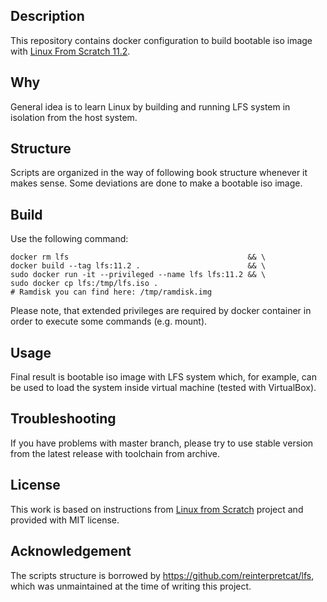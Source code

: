 ## Description

This repository contains docker configuration to build bootable iso
image with [Linux From Scratch 11.2](https://www.linuxfromscratch.org/lfs/downloads/11.2/LFS-BOOK-11.2.pdf).

## Why

General idea is to learn Linux by building and running LFS system in
isolation from the host system.

## Structure

Scripts are organized in the way of following book structure whenever
it makes sense. Some deviations are done to make a bootable iso image.

## Build

Use the following command:

    docker rm lfs                                        && \
    docker build --tag lfs:11.2 .                        && \
    sudo docker run -it --privileged --name lfs lfs:11.2 && \
    sudo docker cp lfs:/tmp/lfs.iso .
    # Ramdisk you can find here: /tmp/ramdisk.img

Please note, that extended privileges are required by docker container
in order to execute some commands (e.g. mount).

## Usage

Final result is bootable iso image with LFS system which, for
example, can be used to load the system inside virtual machine (tested with VirtualBox).

## Troubleshooting

If you have problems with master branch, please try to use stable version from the latest release with toolchain from archive.

## License

This work is based on instructions from [Linux from Scratch](http://www.linuxfromscratch.org/lfs)
project and provided with MIT license.

## Acknowledgement
The scripts structure is borrowed by https://github.com/reinterpretcat/lfs, which was unmaintained at
the time of writing this project.
